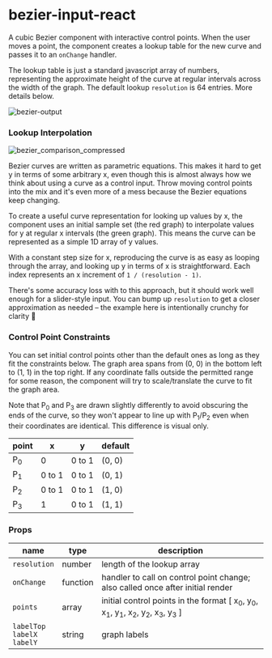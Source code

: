 # bezier-input-react

A cubic Bezier component with interactive control points. When the user moves a point, the component creates a lookup table for the new curve and passes it to an `onChange` handler. 

The lookup table is just a standard javascript array of numbers, representing the approximate height of the curve at regular intervals across the width of the graph. The default lookup `resolution` is 64 entries. More details below.

![bezier-output](https://user-images.githubusercontent.com/62530485/169880265-a6972892-68af-4e2b-96ab-c6d74fdc8355.gif)


### Lookup Interpolation

![bezier_comparison_compressed](https://user-images.githubusercontent.com/62530485/169634721-63925d24-38a2-4b42-864e-a6f092776711.gif)

Bezier curves are written as parametric equations. This makes it hard to get y in terms of some arbitrary x, even though this is almost always how we think about using a curve as a control input. Throw moving control points into the mix and it's even more of a mess because the Bezier equations keep changing.

To create a useful curve representation for looking up values by x, the component uses an initial sample set (the red graph) to interpolate values for y at regular x intervals (the green graph). This means the curve can be represented as a simple 1D array of y values. 

With a constant step size for x, reproducing the curve is as easy as looping through the array, and looking up y in terms of x is straightforward. Each index represents an x increment of `1 / (resolution - 1)`. 

There's some accuracy loss with to this approach, but it should work well enough for a slider-style input. You can bump up `resolution` to get a closer approximation as needed – the example here is intentionally crunchy for clarity :slightly_smiling_face:

### Control Point Constraints

You can set initial control points other than the default ones as long as they fit the constraints below. The graph area spans from (0, 0) in the bottom left to (1, 1) in the top right. If any coordinate falls outside the permitted range for some reason, the component will try to scale/translate the curve to fit the graph area. 

Note that P<sub>0</sub> and P<sub>3</sub> are drawn slightly differently to avoid obscuring the ends of the curve, so they won't appear to line up with P<sub>1</sub>/P<sub>2</sub> even when their coordinates are identical. This difference is visual only.

| point | x | y | default |
| --- | --- | --- | --- |
| P<sub>0</sub> | 0 | 0 to 1 | (0, 0) |
| P<sub>1</sub> | 0 to 1 | 0 to 1 | (0, 1) |
| P<sub>2</sub> | 0 to 1 | 0 to 1 | (1, 0) |
| P<sub>3</sub> | 1 | 0 to 1 | (1, 1) |

### Props

| name | type | description|
| --- | --- | --- |
| `resolution` | number | length of the lookup array |
| `onChange` | function | handler to call on control point change; also called once after initial render |
| `points` | array | initial control points in the format [ x<sub>0</sub>, y<sub>0</sub>, x<sub>1</sub>, y<sub>1</sub>, x<sub>2</sub>, y<sub>2</sub>, x<sub>3</sub>, y<sub>3</sub> ] |
| `labelTop`<br/>`labelX`<br/>`labelY` | string | graph labels |
